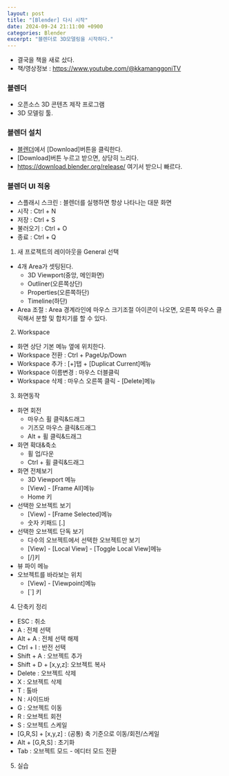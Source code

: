 ```yaml
---
layout: post
title: "[Blender] 다시 시작"
date: 2024-09-24 21:11:00 +0900
categories: Blender
excerpt: "블렌더로 3D모델링을 시작하다."
---
```


- 결국을 책을 새로 샀다.
- 책/영상정보 : <https://www.youtube.com/@kkamanggoniTV>

### 블렌더
- 오픈소스 3D 콘텐츠 제작 프로그램
- 3D 모델링 툴.

### 블렌더 설치

- [블렌더](https://www.blender.org/)에서 [Download]버튼을 클릭한다.
- [Download]버튼 누르고 받으면, 상당히 느리다.
- <https://download.blender.org/release/> 여기서 받으니 빠르다.

### 블렌더 UI 적응

- 스플래시 스크린 : 블렌더를 실행하면 항상 나타나는 대문 화면
- 시작 : Ctrl + N
- 저장 : Ctrl + S
- 불러오기 : Ctrl + O
- 종료 : Ctrl + Q

1. 새 프로젝트의 레이아웃을 General 선택
- 4개 Area가 셋팅된다.
  - 3D Viewport(중앙, 메인화면)
  - Outliner(오른쪽상단)
  - Properties(오른쪽하단)
  - Timeline(하단)
- Area 조절 : Area 경계라인에 마우스 크기조절 아이콘이 나오면, 오른쪽 마우스 클릭해서 분할 및 합치기를 할 수 있다.

2. Workspace
- 화면 상단 기본 메뉴 옆에 위치한다.
- Workspace 전환 : Ctrl + PageUp/Down
- Workspace 추가 : [+]탭 + [Duplicat Current]메뉴
- Workspace 이름변경 : 마우스 더블클릭
- Workspace 삭제 : 마우스 오른쪽 클릭 - [Delete]메뉴

3. 화면동작
- 화면 회전
  - 마우스 휠 클릭&드래그
  - 기즈모 마우스 클릭&드래그
  - Alt + 휠 클릭&드래그
- 화면 확대&축소
  - 휠 업/다운
  - Ctrl + 휠 클릭&드래그
- 화면 전체보기
  - 3D Viewport 메뉴
  - [View] - [Frame All]메뉴
  - Home 키
- 선택한 오브젝트 보기
  - [View] - [Frame Selected]메뉴
  - 숫자 키패드 [.]
- 선택한 오브젝트 단독 보기
  - 다수의 오브젝트에서 선택한 오브젝트만 보기
  - [View] - [Local View] - [Toggle Local View]메뉴
  - [/]키
- 뷰 파이 메뉴
- 오브젝트를 바라보는 위치
  - [View] - [Viewpoint]메뉴
  - [`] 키

4. 단축키 정리
- ESC : 취소
- A : 전체 선택
- Alt + A : 전체 선택 해제
- Ctrl + I : 반전 선택
- Shift + A : 오브젝트 추가
- Shift + D + [x,y,z]: 오브젝트 복사
- Delete : 오브젝트 삭제
- X : 오브젝트 삭제
- T : 톨바
- N : 사이드바
- G : 오브젝트 이동
- R : 오브젝트 회전
- S : 오브젝트 스케일
- [G,R,S] + [x,y,z] : (공통) 축 기준으로 이동/회전/스케일
- Alt + [G,R,S] : 초기화
- Tab : 오브젝트 모드 - 에디터 모드 전환

5. 실습